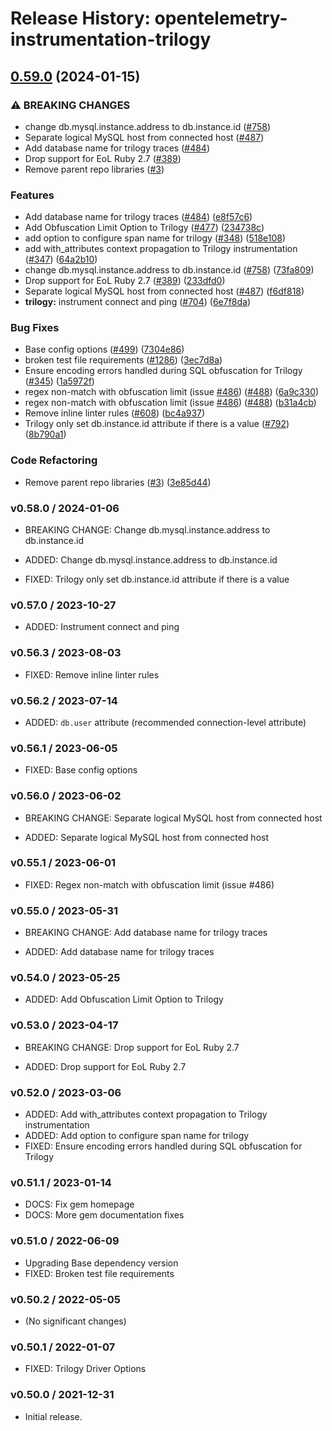 # Release History: opentelemetry-instrumentation-trilogy

## [0.59.0](https://github.com/comandeo/opentelemetry-ruby-contrib/compare/opentelemetry-instrumentation-trilogy-v0.58.0...opentelemetry-instrumentation-trilogy/v0.59.0) (2024-01-15)


### ⚠ BREAKING CHANGES

* change db.mysql.instance.address to db.instance.id ([#758](https://github.com/comandeo/opentelemetry-ruby-contrib/issues/758))
* Separate logical MySQL host from connected host ([#487](https://github.com/comandeo/opentelemetry-ruby-contrib/issues/487))
* Add database name for trilogy traces ([#484](https://github.com/comandeo/opentelemetry-ruby-contrib/issues/484))
* Drop support for EoL Ruby 2.7 ([#389](https://github.com/comandeo/opentelemetry-ruby-contrib/issues/389))
* Remove parent repo libraries ([#3](https://github.com/comandeo/opentelemetry-ruby-contrib/issues/3))

### Features

* Add database name for trilogy traces ([#484](https://github.com/comandeo/opentelemetry-ruby-contrib/issues/484)) ([e8f57c6](https://github.com/comandeo/opentelemetry-ruby-contrib/commit/e8f57c6ea4d29a0ea9a61ad9352970c29a1d8516))
* Add Obfuscation Limit Option to Trilogy ([#477](https://github.com/comandeo/opentelemetry-ruby-contrib/issues/477)) ([234738c](https://github.com/comandeo/opentelemetry-ruby-contrib/commit/234738c5fbd8d630d543f61d84fcefcf948756f1))
* add option to configure span name for trilogy ([#348](https://github.com/comandeo/opentelemetry-ruby-contrib/issues/348)) ([518e108](https://github.com/comandeo/opentelemetry-ruby-contrib/commit/518e108c08486f5755d637d63bc0f7771889f271))
* add with_attributes context propagation to Trilogy instrumentation ([#347](https://github.com/comandeo/opentelemetry-ruby-contrib/issues/347)) ([64a2b10](https://github.com/comandeo/opentelemetry-ruby-contrib/commit/64a2b101c901117d8555708a1ffbbb6bab0376b3))
* change db.mysql.instance.address to db.instance.id ([#758](https://github.com/comandeo/opentelemetry-ruby-contrib/issues/758)) ([73fa809](https://github.com/comandeo/opentelemetry-ruby-contrib/commit/73fa809867dd08c1e3fde7413d88538e0df748bf))
* Drop support for EoL Ruby 2.7 ([#389](https://github.com/comandeo/opentelemetry-ruby-contrib/issues/389)) ([233dfd0](https://github.com/comandeo/opentelemetry-ruby-contrib/commit/233dfd0dae81346e9687090f9d8dfb85215e0ba7))
* Separate logical MySQL host from connected host ([#487](https://github.com/comandeo/opentelemetry-ruby-contrib/issues/487)) ([f6df818](https://github.com/comandeo/opentelemetry-ruby-contrib/commit/f6df818e7e92b1357314dae0f9c1b0877d04878e))
* **trilogy:** instrument connect and ping ([#704](https://github.com/comandeo/opentelemetry-ruby-contrib/issues/704)) ([6e7f8da](https://github.com/comandeo/opentelemetry-ruby-contrib/commit/6e7f8daf0342204e7cf946771980064efdfb1c35))


### Bug Fixes

* Base config options ([#499](https://github.com/comandeo/opentelemetry-ruby-contrib/issues/499)) ([7304e86](https://github.com/comandeo/opentelemetry-ruby-contrib/commit/7304e86e9a3beba5c20f790b256bbb54469411ca))
* broken test file requirements ([#1286](https://github.com/comandeo/opentelemetry-ruby-contrib/issues/1286)) ([3ec7d8a](https://github.com/comandeo/opentelemetry-ruby-contrib/commit/3ec7d8a456dbd3c9bbad7b397a3da8b8a311d8e3))
* Ensure encoding errors handled during SQL obfuscation for Trilogy ([#345](https://github.com/comandeo/opentelemetry-ruby-contrib/issues/345)) ([1a5972f](https://github.com/comandeo/opentelemetry-ruby-contrib/commit/1a5972f449e920bd3b54fc1033121d72f906c771))
* regex non-match with obfuscation limit (issue [#486](https://github.com/comandeo/opentelemetry-ruby-contrib/issues/486)) ([#488](https://github.com/comandeo/opentelemetry-ruby-contrib/issues/488)) ([6a9c330](https://github.com/comandeo/opentelemetry-ruby-contrib/commit/6a9c33088c6c9f39b2bc30247a3ed825553c07d4))
* regex non-match with obfuscation limit (issue [#486](https://github.com/comandeo/opentelemetry-ruby-contrib/issues/486)) ([#488](https://github.com/comandeo/opentelemetry-ruby-contrib/issues/488)) ([b31a4cb](https://github.com/comandeo/opentelemetry-ruby-contrib/commit/b31a4cbb20ba7ee4a3422ce65f948a7fa3f43f85))
* Remove inline linter rules ([#608](https://github.com/comandeo/opentelemetry-ruby-contrib/issues/608)) ([bc4a937](https://github.com/comandeo/opentelemetry-ruby-contrib/commit/bc4a937ed2a0d1898f0f19ae45a2b3a0ef9a067c))
* Trilogy only set db.instance.id attribute if there is a value ([#792](https://github.com/comandeo/opentelemetry-ruby-contrib/issues/792)) ([8b790a1](https://github.com/comandeo/opentelemetry-ruby-contrib/commit/8b790a1d4b5801bafe71b654bc8a933af21f76c7))


### Code Refactoring

* Remove parent repo libraries ([#3](https://github.com/comandeo/opentelemetry-ruby-contrib/issues/3)) ([3e85d44](https://github.com/comandeo/opentelemetry-ruby-contrib/commit/3e85d4436d338f326816c639cd2087751c63feb1))

### v0.58.0 / 2024-01-06

* BREAKING CHANGE: Change db.mysql.instance.address to db.instance.id

* ADDED: Change db.mysql.instance.address to db.instance.id
* FIXED: Trilogy only set db.instance.id attribute if there is a value

### v0.57.0 / 2023-10-27

* ADDED: Instrument connect and ping

### v0.56.3 / 2023-08-03

* FIXED: Remove inline linter rules

### v0.56.2 / 2023-07-14

* ADDED: `db.user` attribute (recommended connection-level attribute)

### v0.56.1 / 2023-06-05

* FIXED: Base config options 

### v0.56.0 / 2023-06-02

* BREAKING CHANGE: Separate logical MySQL host from connected host 

* ADDED: Separate logical MySQL host from connected host 

### v0.55.1 / 2023-06-01

* FIXED: Regex non-match with obfuscation limit (issue #486) 

### v0.55.0 / 2023-05-31

* BREAKING CHANGE: Add database name for trilogy traces 

* ADDED: Add database name for trilogy traces 

### v0.54.0 / 2023-05-25

* ADDED: Add Obfuscation Limit Option to Trilogy 

### v0.53.0 / 2023-04-17

* BREAKING CHANGE: Drop support for EoL Ruby 2.7 

* ADDED: Drop support for EoL Ruby 2.7 

### v0.52.0 / 2023-03-06

* ADDED: Add with_attributes context propagation to Trilogy instrumentation 
* ADDED: Add option to configure span name for trilogy 
* FIXED: Ensure encoding errors handled during SQL obfuscation for Trilogy 

### v0.51.1 / 2023-01-14

* DOCS: Fix gem homepage 
* DOCS: More gem documentation fixes 

### v0.51.0 / 2022-06-09

* Upgrading Base dependency version
* FIXED: Broken test file requirements 

### v0.50.2 / 2022-05-05

* (No significant changes)

### v0.50.1 / 2022-01-07

* FIXED: Trilogy Driver Options 

### v0.50.0 / 2021-12-31

* Initial release.
